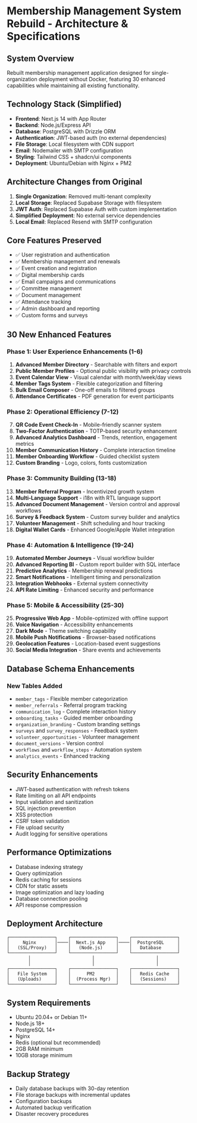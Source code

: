 # Membership Management System Rebuild - Architecture & Specifications

## System Overview
Rebuilt membership management application designed for single-organization deployment without Docker, featuring 30 enhanced capabilities while maintaining all existing functionality.

## Technology Stack (Simplified)
- **Frontend**: Next.js 14 with App Router
- **Backend**: Node.js/Express API
- **Database**: PostgreSQL with Drizzle ORM
- **Authentication**: JWT-based auth (no external dependencies)
- **File Storage**: Local filesystem with CDN support
- **Email**: Nodemailer with SMTP configuration
- **Styling**: Tailwind CSS + shadcn/ui components
- **Deployment**: Ubuntu/Debian with Nginx + PM2

## Architecture Changes from Original
1. **Single Organization**: Removed multi-tenant complexity
2. **Local Storage**: Replaced Supabase Storage with filesystem
3. **JWT Auth**: Replaced Supabase Auth with custom implementation
4. **Simplified Deployment**: No external service dependencies
5. **Local Email**: Replaced Resend with SMTP configuration

## Core Features Preserved
- ✅ User registration and authentication
- ✅ Membership management and renewals
- ✅ Event creation and registration
- ✅ Digital membership cards
- ✅ Email campaigns and communications
- ✅ Committee management
- ✅ Document management
- ✅ Attendance tracking
- ✅ Admin dashboard and reporting
- ✅ Custom forms and surveys

## 30 New Enhanced Features

### Phase 1: User Experience Enhancements (1-6)
1. **Advanced Member Directory** - Searchable with filters and export
2. **Public Member Profiles** - Optional public visibility with privacy controls
3. **Event Calendar View** - Visual calendar with month/week/day views
4. **Member Tags System** - Flexible categorization and filtering
5. **Bulk Email Composer** - One-off emails to filtered groups
6. **Attendance Certificates** - PDF generation for event participants

### Phase 2: Operational Efficiency (7-12)
7. **QR Code Event Check-In** - Mobile-friendly scanner system
8. **Two-Factor Authentication** - TOTP-based security enhancement
9. **Advanced Analytics Dashboard** - Trends, retention, engagement metrics
10. **Member Communication History** - Complete interaction timeline
11. **Member Onboarding Workflow** - Guided checklist system
12. **Custom Branding** - Logo, colors, fonts customization

### Phase 3: Community Building (13-18)
13. **Member Referral Program** - Incentivized growth system
14. **Multi-Language Support** - i18n with RTL language support
15. **Advanced Document Management** - Version control and approval workflows
16. **Survey & Feedback System** - Custom survey builder and analytics
17. **Volunteer Management** - Shift scheduling and hour tracking
18. **Digital Wallet Cards** - Enhanced Google/Apple Wallet integration

### Phase 4: Automation & Intelligence (19-24)
19. **Automated Member Journeys** - Visual workflow builder
20. **Advanced Reporting BI** - Custom report builder with SQL interface
21. **Predictive Analytics** - Membership renewal predictions
22. **Smart Notifications** - Intelligent timing and personalization
23. **Integration Webhooks** - External system connectivity
24. **API Rate Limiting** - Enhanced security and performance

### Phase 5: Mobile & Accessibility (25-30)
25. **Progressive Web App** - Mobile-optimized with offline support
26. **Voice Navigation** - Accessibility enhancements
27. **Dark Mode** - Theme switching capability
28. **Mobile Push Notifications** - Browser-based notifications
29. **Geolocation Features** - Location-based event suggestions
30. **Social Media Integration** - Share events and achievements

## Database Schema Enhancements

### New Tables Added
- `member_tags` - Flexible member categorization
- `member_referrals` - Referral program tracking
- `communication_log` - Complete interaction history
- `onboarding_tasks` - Guided member onboarding
- `organization_branding` - Custom branding settings
- `surveys` and `survey_responses` - Feedback system
- `volunteer_opportunities` - Volunteer management
- `document_versions` - Version control
- `workflows` and `workflow_steps` - Automation system
- `analytics_events` - Enhanced tracking

## Security Enhancements
- JWT-based authentication with refresh tokens
- Rate limiting on all API endpoints
- Input validation and sanitization
- SQL injection prevention
- XSS protection
- CSRF token validation
- File upload security
- Audit logging for sensitive operations

## Performance Optimizations
- Database indexing strategy
- Query optimization
- Redis caching for sessions
- CDN for static assets
- Image optimization and lazy loading
- Database connection pooling
- API response compression

## Deployment Architecture
```
┌─────────────────┐    ┌─────────────────┐    ┌─────────────────┐
│     Nginx       │────│  Next.js App    │────│  PostgreSQL     │
│   (SSL/Proxy)   │    │   (Node.js)     │    │   Database      │
└─────────────────┘    └─────────────────┘    └─────────────────┘
        │                       │                       │
        │                       │                       │
┌─────────────────┐    ┌─────────────────┐    ┌─────────────────┐
│   File System   │    │      PM2        │    │   Redis Cache   │
│   (Uploads)     │    │  (Process Mgr)  │    │   (Sessions)    │
└─────────────────┘    └─────────────────┘    └─────────────────┘
```

## System Requirements
- Ubuntu 20.04+ or Debian 11+
- Node.js 18+ 
- PostgreSQL 14+
- Nginx
- Redis (optional but recommended)
- 2GB RAM minimum
- 10GB storage minimum

## Backup Strategy
- Daily database backups with 30-day retention
- File storage backups with incremental updates
- Configuration backups
- Automated backup verification
- Disaster recovery procedures